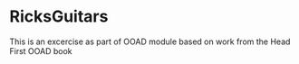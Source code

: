 # RicksGuitars

This is an excercise as part of OOAD module based on work from the Head First OOAD book
